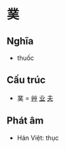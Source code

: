 # 菐

## Nghĩa

* thuốc

## Cấu trúc
* 菐 = [艸](艸.md) [业](业.md) [夫](夫.md)

## Phát âm

* Hán Việt: thục

<script>window.HANZI_FIELD='菐';</script>
